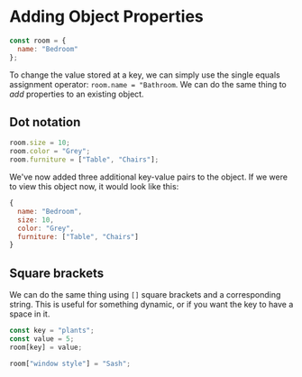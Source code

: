 # Adding Object Properties

```javascript
const room = {
  name: "Bedroom"
};
```

To change the value stored at a key, we can simply use the single equals assignment operator: `room.name = "Bathroom`. We can do the same thing to _add_ properties to an existing object.

## Dot notation

```javascript
room.size = 10;
room.color = "Grey";
room.furniture = ["Table", "Chairs"];
```

We've now added three additional key-value pairs to the object. If we were to view this object now, it would look like this:

```javascript
{
  name: "Bedroom",
  size: 10,
  color: "Grey",
  furniture: ["Table", "Chairs"]
}
```

## Square brackets

We can do the same thing using `[]` square brackets and a corresponding string. This is useful for something dynamic, or if you want the key to have a space in it.

```javascript
const key = "plants";
const value = 5;
room[key] = value;

room["window style"] = "Sash";
```
